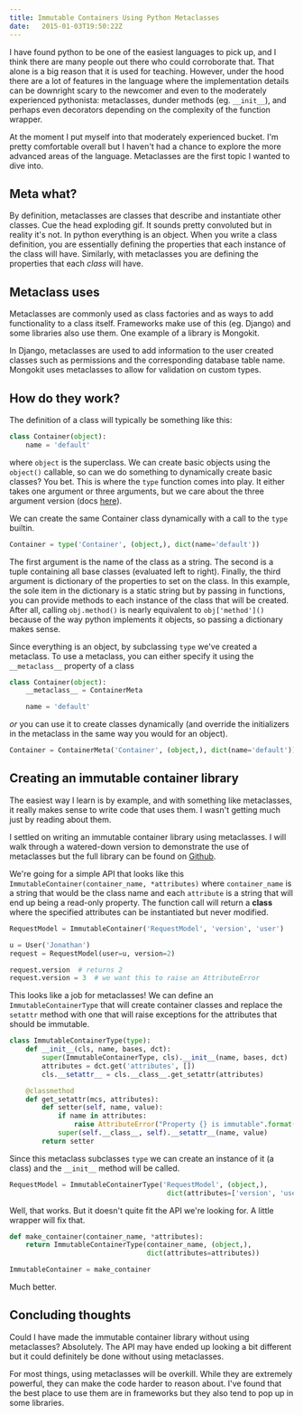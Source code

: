 ```yaml
---
title: Immutable Containers Using Python Metaclasses
date:   2015-01-03T19:50:22Z
---
```


I have found python to be one of the easiest languages to pick up, and I think there are many people out there who could corroborate that. That alone is a big reason that it is used for teaching. However, under the hood there are a lot of features in the language where the implementation details can be downright scary to the newcomer and even to the moderately experienced pythonista: metaclasses, dunder methods (eg. `__init__`), and perhaps even decorators depending on the complexity of the function wrapper.

At the moment I put myself into that moderately experienced bucket. I'm pretty comfortable overall but I haven't had a chance to explore the more advanced areas of the language. Metaclasses are the first topic I wanted to dive into.

## Meta what?
By definition, metaclasses are classes that describe and instantiate other classes. Cue the head exploding gif. It sounds pretty convoluted but in reality it's not. In python everything is an object. When you write a class definition, you are essentially defining the properties that each instance of the class will have. Similarly, with metaclasses you are defining the properties that each *class* will have.

## Metaclass uses
Metaclasses are commonly used as class factories and as ways to add functionality to a class itself. Frameworks make use of this (eg. Django) and some libraries also use them. One example of a library is Mongokit.

In Django, metaclasses are used to add information to the user created classes such as permissions and the corresponding database table name. Mongokit uses metaclasses to allow for validation on custom types.

## How do they work?
The definition of a class will typically be something like this:

``` python
class Container(object):
    name = 'default'
```

where `object` is the superclass. We can create basic objects using the `object()` callable, so can we do something to dynamically create basic classes? You bet. This is where the `type` function comes into play. It either takes one argument or three arguments, but we care about the three argument version (docs [here](https://docs.python.org/2/library/functions.html#type)).

We can create the same Container class dynamically with a call to the `type` builtin.

``` python
Container = type('Container', (object,), dict(name='default'))
```

The first argument is the name of the class as a string. The second is a tuple containing all base classes (evaluated left to right). Finally, the third argument is dictionary of the properties to set on the class. In this example, the sole item in the dictionary is a static string but by passing in functions, you can provide methods to each instance of the class that will be created. After all, calling `obj.method()` is nearly equivalent to `obj['method']()` because of the way python implements it objects, so passing a dictionary makes sense.

Since everything is an object, by subclassing `type` we've created a metaclass. To use a metaclass, you can either specify it using the `__metaclass__` property of a class

``` python
class Container(object):
    __metaclass__ = ContainerMeta

    name = 'default'
```

*or* you can use it to create classes dynamically (and override the initializers in the metaclass in the same way you would for an object).

``` python
Container = ContainerMeta('Container', (object,), dict(name='default'))
```

## Creating an immutable container library
The easiest way I learn is by example, and with something like metaclasses, it really makes sense to write code that uses them. I wasn't getting much just by reading about them.

I settled on writing an immutable container library using metaclasses. I will walk through a watered-down version to demonstrate the use of metaclasses but the full library can be found on [Github](https://github.com/jcomo/immut).

We're going for a simple API that looks like this `ImmutableContainer(container_name, *attributes)` where `container_name` is a string that would be the class name and each `attribute` is a string that will end up being a read-only property. The function call will return a **class** where the specified attributes can be instantiated but never modified.

``` python
RequestModel = ImmutableContainer('RequestModel', 'version', 'user')

u = User('Jonathan')
request = RequestModel(user=u, version=2)

request.version  # returns 2
request.version = 3  # we want this to raise an AttributeError
```

This looks like a job for metaclasses! We can define an `ImmutableContainerType` that will create container classes and replace the `setattr` method with one that will raise exceptions for the attributes that should be immutable.

``` python
class ImmutableContainerType(type):
    def __init__(cls, name, bases, dct):
        super(ImmutableContainerType, cls).__init__(name, bases, dct)
        attributes = dct.get('attributes', [])
        cls.__setattr__ = cls.__class__.get_setattr(attributes)

    @classmethod
    def get_setattr(mcs, attributes):
        def setter(self, name, value):
            if name in attributes:
                raise AttributeError("Property {} is immutable".format(name))
            super(self.__class__, self).__setattr__(name, value)
        return setter
```

Since this metaclass subclasses `type` we can create an instance of it (a class) and the `__init__` method will be called.

``` python
RequestModel = ImmutableContainerType('RequestModel', (object,),
                                       dict(attributes=['version', 'user']))
```

Well, that works. But it doesn't quite fit the API we're looking for. A little wrapper will fix that.

``` python
def make_container(container_name, *attributes):
    return ImmutableContainerType(container_name, (object,),
                                  dict(attributes=attributes))

ImmutableContainer = make_container
```

Much better.


## Concluding thoughts
Could I have made the immutable container library without using metaclasses? Absolutely. The API may have ended up looking a bit different but it could definitely be done without using metaclasses.

For most things, using metaclasses will be overkill. While they are extremely powerful, they can make the code harder to reason about. I've found that the best place to use them are in frameworks but they also tend to pop up in some libraries.
